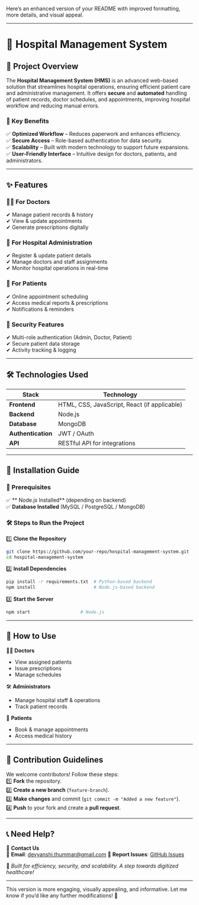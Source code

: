 Here’s an enhanced version of your README with improved formatting, more details, and visual appeal.  

---

# 🏥 Hospital Management System  

## 📌 Project Overview  
The **Hospital Management System (HMS)** is an advanced web-based solution that streamlines hospital operations, ensuring efficient patient care and administrative management. It offers **secure** and **automated** handling of patient records, doctor schedules, and appointments, improving hospital workflow and reducing manual errors.  

### 🎯 Key Benefits  
✅ **Optimized Workflow** – Reduces paperwork and enhances efficiency.  
✅ **Secure Access** – Role-based authentication for data security.  
✅ **Scalability** – Built with modern technology to support future expansions.  
✅ **User-Friendly Interface** – Intuitive design for doctors, patients, and administrators.  

---

## ✨ Features  

### 👨‍⚕️ **For Doctors**  
✔ Manage patient records & history  
✔ View & update appointments  
✔ Generate prescriptions digitally  

### 🏥 **For Hospital Administration**  
✔ Register & update patient details  
✔ Manage doctors and staff assignments  
✔ Monitor hospital operations in real-time  

### 📅 **For Patients**  
✔ Online appointment scheduling  
✔ Access medical reports & prescriptions  
✔ Notifications & reminders  

### 🔐 **Security Features**  
✔ Multi-role authentication (Admin, Doctor, Patient)  
✔ Secure patient data storage  
✔ Activity tracking & logging  

---

## 🛠️ Technologies Used  

| Stack | Technology |
|-------|-----------|
| **Frontend** | HTML, CSS, JavaScript, React (if applicable) |
| **Backend** |  Node.js |
| **Database** |  MongoDB |
| **Authentication** | JWT / OAuth |
| **API** | RESTful API for integrations |

---

## 🚀 Installation Guide  

### 📌 Prerequisites  
✅ ** Node.js Installed** (depending on backend)  
✅ **Database Installed** (MySQL / PostgreSQL / MongoDB)  

### 🛠 Steps to Run the Project  

1️⃣ **Clone the Repository**  
```bash
git clone https://github.com/your-repo/hospital-management-system.git
cd hospital-management-system
```
2️⃣ **Install Dependencies**  
```bash
pip install -r requirements.txt  # Python-based backend  
npm install                      # Node.js-based backend  
```

3️⃣ **Start the Server**  
```bash
npm start                   # Node.js  
```

---

## 🎯 How to Use  

👨‍⚕️ **Doctors**  
- View assigned patients  
- Issue prescriptions  
- Manage schedules  

🛠 **Administrators**  
- Manage hospital staff & operations  
- Track patient records  

📅 **Patients**  
- Book & manage appointments  
- Access medical history  

---

## 🤝 Contribution Guidelines  

We welcome contributors! Follow these steps:  
1️⃣ **Fork** the repository.  
2️⃣ **Create a new branch** (`feature-branch`).  
3️⃣ **Make changes** and commit (`git commit -m "Added a new feature"`).  
4️⃣ **Push** to your fork and create a **pull request**.  

---

## 📞 Need Help?  

💌 **Contact Us**  
📧 **Email**: devyanshi.thummar@gmail.com 
🐞 **Report Issues**: [GitHub Issues](https://github.com/your-repo/hospital-management-system/issues)  

🚀 *Built for efficiency, security, and scalability. A step towards digitized healthcare!*  

---

This version is more engaging, visually appealing, and informative. Let me know if you’d like any further modifications! 🚀
